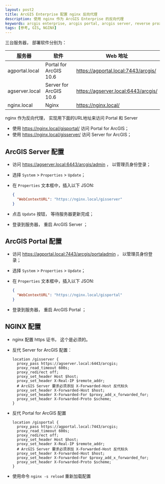 ```yaml
---
layout: post2
title: ArcGIS Enterprise 配置 nginx 反向代理
description: 使用 nginx 作为 ArcGIS Enterprise 的反向代理
keywords: arcgis enterprise, arcgis portal, arcgis server, reverse proxy, nginx
tags: [参考, GIS, NGINX]
---
```


三台服务器， 部署软件分别为：

| 服务器         | 软件              | Web 地址                            |
| -------------- | ----------------- | ----------------------------------- |
| agportal.local | Portal for ArcGIS 10.6 | https://agportal.local:7443/arcgis/ |
| agserver.local | Server for ArcGIS 10.6 | https://agserver.local:6443/arcgis/ |
| nginx.local    | Nginx             | https://nginx.local/                |

nginx 作为反向代理， 实现用下面的URL地址来访问 Portal 和 Server 

- 使用 https://nginx.local/gisportal/ 访问 Portal for ArcGIS；
- 使用 https://nginx.local/gisserver/ 访问 Server for ArcGIS；

## ArcGIS Server 配置

- 访问 https://agserver.local:6443/arcgis/admin ， 以管理员身份登录；
- 选择 `System` > `Properties` > `Update`；
- 在 `Properties` 文本框中，插入以下 JSON:

  ```json
  {
    "WebContextURL": "https://nginx.local/gisserver"
  }
  ```

- 点击 `Update` 按钮， 等待服务器更新完成；
- 登录到服务器， 重启 ArcGIS Server ；

## ArcGIS Portal 配置

- 访问 https://agportal.local:7443/arcgis/portaladmin ， 以管理员身份登录；
- 选择 `System` > `Properties` > `Update`；
- 在 `Properties` 文本框中，插入以下 JSON:

  ```json
  {
    "WebContextURL": "https://nginx.local/gisportal"
  }
  ```

- 登录到服务器， 重启 ArcGIS Portal ；

## NGINX 配置

- nginx 配置 https 证书， 这个是必须的。

- 反代 Server for ArcGIS 配置：

  ```properties
  location /gisserver {
    proxy_pass https://agserver.local:6443/arcgis;
    proxy_read_timeout 600s;
    proxy_redirect off;
    proxy_set_header Host $host;
    proxy_set_header X-Real-IP $remote_addr;
    # ArcGIS Server 要求必须添加 X-Forwarded-Host 反代标头
    proxy_set_header X-Forwarded-Host $host;
    proxy_set_header X-Forwarded-For $proxy_add_x_forwarded_for;
    proxy_set_header X-Forwarded-Proto $scheme;
  }
  ```

- 反代 Portal for ArcGIS 配置

  ```properties
  location /gisportal {
    proxy_pass https://agportal.local:7443/arcgis;
    proxy_read_timeout 600s;
    proxy_redirect off;
    proxy_set_header Host $host;
    proxy_set_header X-Real-IP $remote_addr;
    # ArcGIS Server 要求必须添加 X-Forwarded-Host 反代标头
    proxy_set_header X-Forwarded-Host $host;
    proxy_set_header X-Forwarded-For $proxy_add_x_forwarded_for;
    proxy_set_header X-Forwarded-Proto $scheme;
  }
  ```

- 使用命令 `nginx -s reload` 重新加载配置


